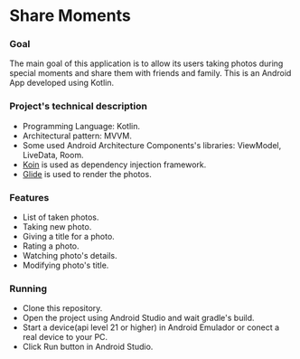 # Share Moments
### Goal
The main goal of this application is to allow its users taking photos
during special moments and share them with friends and family.
This is an Android App developed using Kotlin.

### Project's technical description
* Programming Language: Kotlin.
* Architectural pattern: MVVM.
* Some used Android Architecture Components's libraries: ViewModel, LiveData, Room.
* [Koin](https://insert-koin.io/) is used as dependency injection framework.
* [Glide](https://github.com/bumptech/glide) is used to render the photos.

### Features
* List of taken photos.
* Taking new photo.
* Giving a title for a photo.
* Rating a photo.
* Watching photo's details.
* Modifying photo's title.

### Running
* Clone this repository.
* Open the project using Android Studio and wait gradle's build.
* Start a device(api level 21 or higher) in Android Emulador or conect a real device to your PC.
* Click Run button in Android Studio.
